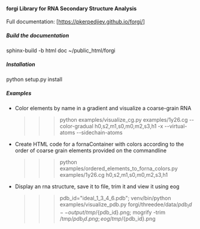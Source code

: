 #### forgi Library for RNA Secondary Structure Analysis ####

Full documentation: [https://pkerpedjiev.github.io/forgi/]

##### Build the documentation #####

sphinx-build -b html doc ~/public_html/forgi

##### Installation #####

python setup.py install

##### Examples #####

* Color elements by name in a gradient and visualize a coarse-grain RNA

  >>> python examples/visualize_cg.py examples/1y26.cg --color-gradual h0,s2,m1,s0,m0,m2,s3,h1 -x --virtual-atoms --sidechain-atoms

* Create HTML code for a fornaContainer with colors according to the order of coarse grain elements provided on the commandline

  >>> python examples/ordered_elements_to_forna_colors.py examples/1y26.cg h0,s2,m1,s0,m0,m2,s3,h1

* Display an rna structure, save it to file, trim it and view it using eog

  >>> pdb_id="ideal_1_3_4_6.pdb"; venv/bin/python examples/visualize_pdb.py forgi/threedee/data/${pdb_id} --output /tmp/${pdb_id}.png; mogrify -trim /tmp/${pdb_id}.png; eog /tmp/${pdb_id}.png

